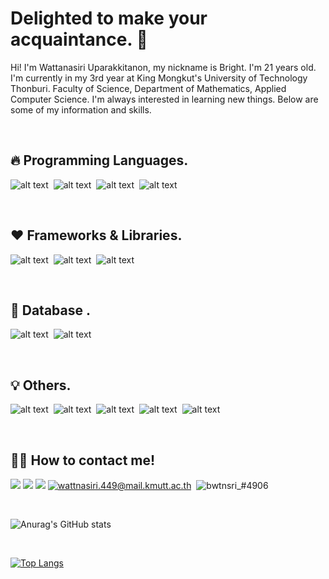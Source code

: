 # Delighted to make your acquaintance. 👋
Hi! I'm Wattanasiri Uparakkitanon, my nickname is Bright. I'm 21 years old. I'm currently in my 3rd year at King Mongkut's University of Technology Thonburi. Faculty of Science, Department of Mathematics, Applied Computer Science. I'm always interested in learning new things. Below are some of my information and skills.

<br/>

## 🔥 Programming Languages.
![alt text](https://img.icons8.com/color/48/000000/dart.png)&nbsp;
![alt text](https://img.icons8.com/color/48/000000/javascript--v1.png)&nbsp;
![alt text](https://img.icons8.com/fluent/50/000000/python.png)&nbsp;
![alt text](https://img.icons8.com/color/48/000000/c-programming.png)&nbsp;

<br/>

## ❤️ Frameworks & Libraries.
![alt text](https://img.icons8.com/color/48/000000/flutter.png)&nbsp;
![alt text](https://img.icons8.com/color/48/000000/nodejs.png)&nbsp;
![alt text](https://img.icons8.com/color/48/000000/bootstrap.png)&nbsp;

<br/>

## 📙 Database .
![alt text](https://img.icons8.com/color/48/000000/mongodb.png)&nbsp;
![alt text](https://img.icons8.com/color/48/000000/mysql-logo.png)&nbsp;

<br/>

## 💡 Others.
![alt text](https://img.icons8.com/color/48/000000/html-5--v1.png)&nbsp;
![alt text](https://img.icons8.com/color/48/000000/css3.png)&nbsp;
![alt text](https://img.icons8.com/color/48/000000/git.png)&nbsp;
![alt text](https://img.icons8.com/color/48/000000/figma--v1.png)&nbsp;
![alt text](https://img.icons8.com/color/48/000000/adobe-xd--v1.png)&nbsp;

<br/>

## 🙎‍♂️ How to contact me!
<p align="left">
    <a href = "https://www.facebook.com/bright.smart.zaza/"><img src="https://img.icons8.com/fluent/48/000000/facebook.png" /></a>
    <a href = "https://www.instagram.com/bwtnsri_/"><img src="https://img.icons8.com/fluent/48/000000/instagram-new.png" /></a>
    <a href = "https://www.linkedin.com/in/wattanasiri-uparakkitanon-903b88225/"><img src="https://img.icons8.com/color/48/000000/linkedin.png" /></a>
    <a href = "mailto: wattnasiri.449@mail.kmutt.ac.th"><img src="https://img.icons8.com/color/48/000000/gmail-new.png" alt="wattnasiri.449@mail.kmutt.ac.th" title="wattnasiri.449@mail.kmutt.ac.th" /></a>&nbsp
    <a><img src="https://img.icons8.com/color/48/000000/discord--v2.png" alt="bwtnsri_#4906" title="bwtnsri_#4906"></a>
</p>

<br/>

![Anurag's GitHub stats](https://github-readme-stats.vercel.app/api?username=wattanasiri&show_icons=true&theme=white)

<br/>

[![Top Langs](https://github-readme-stats.vercel.app/api/top-langs/?username=wattanasiri&layout=compact)](https://github.com/anuraghazra/github-readme-stats)



<!--
**wattanasiri/wattanasiri** is a ✨ _special_ ✨ repository because its `README.md` (this file) appears on your GitHub profile.

Here are some ideas to get you started:

- 🔭 I’m currently working on ...
- 🌱 I’m currently learning ...
- 👯 I’m looking to collaborate on ...
- 🤔 I’m looking for help with ...
- 💬 Ask me about ...
- 📫 How to reach me: ...
- 😄 Pronouns: ...
- ⚡ Fun fact: ...
-->

